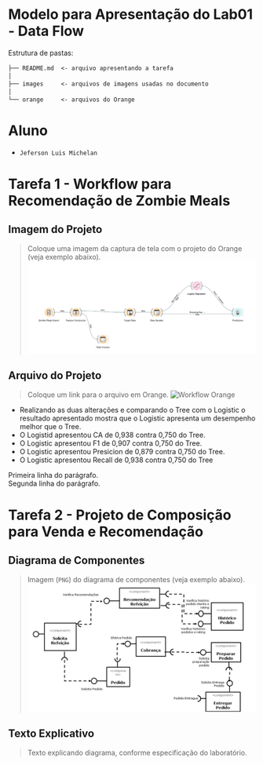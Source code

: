 # Modelo para Apresentação do Lab01 - Data Flow

Estrutura de pastas:

~~~
├── README.md  <- arquivo apresentando a tarefa
│
├── images     <- arquivos de imagens usadas no documento
│
└── orange     <- arquivos do Orange
~~~

# Aluno
* `Jeferson Luis Michelan`

# Tarefa 1 - Workflow para Recomendação de Zombie Meals

## Imagem do Projeto
> Coloque uma imagem da captura de tela com o projeto do Orange (veja exemplo abaixo).
![Workflow Orange](images/zombie-meals-logistic.png)

## Arquivo do Projeto
> Coloque um link para o arquivo em Orange.
![Workflow Orange](orange/zombie-meals-logistic.png)

* Realizando as duas alterações e comparando o Tree com o Logistic o resultado apresentado mostra que o Logistic apresenta um desempenho melhor que o Tree.
* O Logistid apresentou CA de 0,938 contra 0,750 do Tree.
* O Logistic apresentou F1 de 0,907 contra 0,750 do Tree.
* O Logistic apresentou Presicion de 0,879 contra 0,750 do Tree.
* O Logistic apresentou Recall de 0,938 contra 0,750 do Tree

<p>
  Primeira linha do parágrafo.<br />
  Segunda linha do parágrafo.
</p>

# Tarefa 2 - Projeto de Composição para Venda e Recomendação

## Diagrama de Componentes

> Imagem (`PNG`) do diagrama de componentes (veja exemplo abaixo).
![Diagrama Venda](images/diagrama-componentes-venda.png)

## Texto Explicativo

> Texto explicando diagrama, conforme especificação do laboratório.
